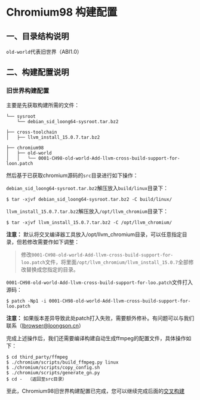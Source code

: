 # Chromium98 构建配置

## 一、目录结构说明

`old-world`代表旧世界（ABI1.0）

## 二、构建配置说明

### 旧世界构建配置

主要是先获取构建所需的文件：

```
└── sysroot
    └── debian_sid_loong64-sysroot.tar.bz2

├── cross-toolchain
│   ├── llvm_install_15.0.7.tar.bz2

├── chromium98
│   ├── old-world
│   │   └── 0001-CH98-old-world-Add-llvm-cross-build-support-for-loon.patch
```

然后基于已获取chromium源码的`src`目录进行如下操作：

`debian_sid_loong64-sysroot.tar.bz2`解压放入`build/linux`目录下：

```shell
$ tar -xjvf debian_sid_loong64-sysroot.tar.bz2 -C build/linux/
```

`llvm_install_15.0.7.tar.bz2`解压放入`/opt/llvm_chromium`目录下：

```shell
$ tar -xjvf llvm_install_15.0.7.tar.bz2 -C /opt/llvm_chromium/
```

**注意：** 默认将交叉编译器工具放入/opt/llvm_chromium目录，可以任意指定目录，但若修改需要作如下调整：

> 修改`0001-CH98-old-world-Add-llvm-cross-build-support-for-loo.patch`文件，将里面`/opt/llvm_chromium/llvm_install_15.0.7`全部修改替换成您指定的目录。

`0001-CH98-old-world-Add-llvm-cross-build-support-for-loo.patch`文件打入源码：

```shell
$ patch -Np1 -i 0001-CH98-old-world-Add-llvm-cross-build-support-for-loo.patch
```

**注意：** 如果版本差异导致此处patch打入失败，需要额外修补。有问题可以与我们联系（lbrowser@loongson.cn）

完成上述操作后，我们还需要编译构建自动生成ffmpeg的配置文件，具体操作如下：


```shell
$ cd third_party/ffmpeg
$ ./chromium/scripts/build_ffmpeg.py linux
$ ./chromium/scripts/copy_config.sh
$ ./chromium/scripts/generate_gn.py
$ cd -  （返回至src目录）
```

至此，Chromium98旧世界构建配置已完成，您可以继续完成后面的[交叉构建](../#三构建配置)
